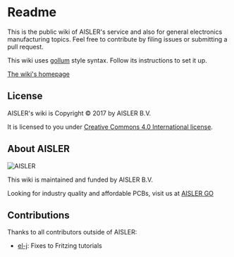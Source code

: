 # Readme #

This is the public wiki of AISLER's service and also for general electronics manufacturing topics. Feel free to contribute by filing issues or submitting a pull request.

This wiki uses [gollum](https://github.com/gollum/gollum) style syntax. Follow its instructions to set it up.

[The wiki's homepage](https://go.aisler.net/wiki/)

## License

AISLER's wiki is Copyright © 2017 by AISLER B.V.

It is licensed to you under [Creative Commons 4.0 International license](https://creativecommons.org/licenses/by/4.0/).

## About AISLER

![AISLER](https://cdn-2.aisler.net/assets/logo_invert_orange-7ca49b7abecdf2f857639df2c0de142889a9dc23d33af4b9f875db54c0bc417e.png)

This wiki is maintained and funded by AISLER B.V.

Looking for industry quality and affordable PCBs, visit us at [AISLER GO](https://go.aisler.net)

## Contributions

Thanks to all contributors outside of AISLER:

- [el-j](https://github.com/el-j): Fixes to Fritzing tutorials
